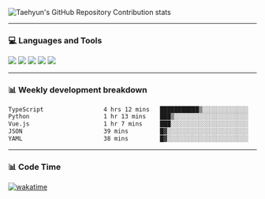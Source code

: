 ![Taehyun's GitHub Repository Contribution stats](https://github-contributor-stats.vercel.app/api?username=croatialu&combine_all_yearly_contributions=true)

<hr>

### 💻 Languages and Tools

<code><a href="https://nodejs.org/en"><img src="https://api.iconify.design/skill-icons:nodejs-light.svg" /></a></code>
<code><a href="https://www.typescriptlang.org/"><img src="https://api.iconify.design/logos:typescript-icon.svg" /></a></code>
<code><a href="https://react.dev"><img src="https://api.iconify.design/logos:react.svg" /></a></code>
<code><a href="https://github.com/vuejs/core"><img src="https://api.iconify.design/logos:vue.svg" /></a></code> 
<code><a href="https://www.docker.com/"><img src="https://api.iconify.design/logos:docker-icon.svg" /></a></code> 

<hr>

### 📊 Weekly development breakdown

<!--START_SECTION:waka-->

```txt
TypeScript                 4 hrs 12 mins   ███████████▒░░░░░░░░░░░░░   45.53 %
Python                     1 hr 13 mins    ███▒░░░░░░░░░░░░░░░░░░░░░   13.20 %
Vue.js                     1 hr 7 mins     ███░░░░░░░░░░░░░░░░░░░░░░   12.23 %
JSON                       39 mins         █▓░░░░░░░░░░░░░░░░░░░░░░░   07.07 %
YAML                       38 mins         █▓░░░░░░░░░░░░░░░░░░░░░░░   06.91 %
```

<!--END_SECTION:waka-->

<hr>

### 📊 Code Time

[![wakatime](https://wakatime.com/badge/user/385c169e-5cb1-4640-b485-74e2af473e5d.svg)](https://wakatime.com/@croatialu)
